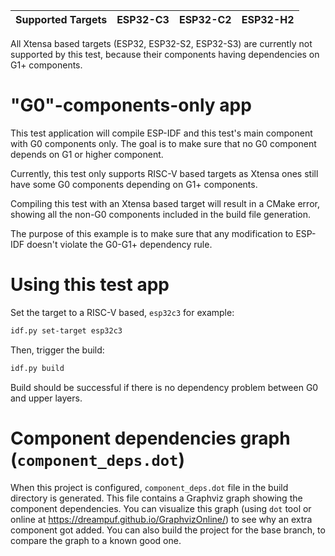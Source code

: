 | Supported Targets | ESP32-C3 | ESP32-C2 | ESP32-H2 |
| ----------------- | -------- | -------- | -------- |

All Xtensa based targets (ESP32, ESP32-S2, ESP32-S3) are currently not supported by this test, because their components having dependencies on G1+ components.

# "G0"-components-only app

This test application will compile ESP-IDF and this test's main component with G0 components only. The goal is to make sure that no G0 component depends
on G1 or higher component.

Currently, this test only supports RISC-V based targets as Xtensa ones still have some G0 components depending on G1+ components.

Compiling this test with an Xtensa based target will result in a CMake error, showing all the non-G0 components included in the build file generation.

The purpose of this example is to make sure that any modification to ESP-IDF doesn't violate the G0-G1+ dependency rule.

# Using this test app

Set the target to a RISC-V based, `esp32c3` for example:
```bash
idf.py set-target esp32c3
```

Then, trigger the build:
```bash
idf.py build
```

Build should be successful if there is no dependency problem between G0 and upper layers. 

# Component dependencies graph (`component_deps.dot`)

When this project is configured, `component_deps.dot` file in the build directory is generated. This file contains a Graphviz graph showing the component dependencies. You can visualize this graph (using `dot` tool or online at https://dreampuf.github.io/GraphvizOnline/) to see why an extra component got added. You can also build the project for the base branch, to compare the graph to a known good one.
